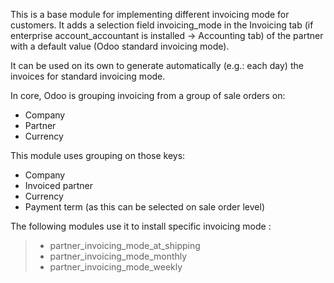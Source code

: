 This is a base module for implementing different invoicing mode for
customers. It adds a selection field invoicing_mode in the Invoicing tab
(if enterprise account_accountant is installed -> Accounting tab) of the
partner with a default value (Odoo standard invoicing mode).

It can be used on its own to generate automatically (e.g.: each day) the
invoices for standard invoicing mode.

In core, Odoo is grouping invoicing from a group of sale orders on:

- Company
- Partner
- Currency

This module uses grouping on those keys:

- Company
- Invoiced partner
- Currency
- Payment term (as this can be selected on sale order level)

The following modules use it to install specific invoicing mode :

> - partner_invoicing_mode_at_shipping
> - partner_invoicing_mode_monthly
> - partner_invoicing_mode_weekly
